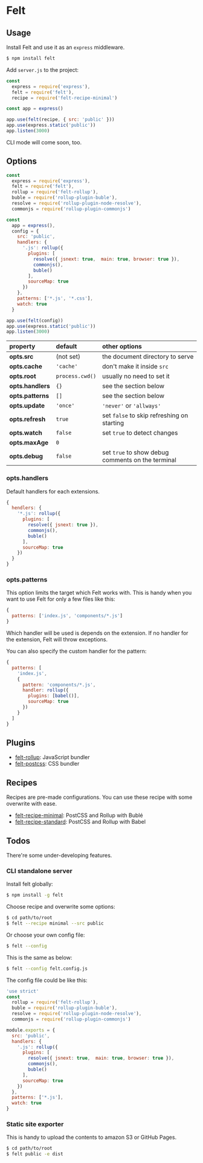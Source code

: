 # Felt

## Usage

Install Felt and use it as an `express` middleware.

```bash
$ npm install felt
```

Add `server.js` to the project:

```javascript
const
  express = require('express'),
  felt = require('felt'),
  recipe = require('felt-recipe-minimal')

const app = express()

app.use(felt(recipe, { src: 'public' }))
app.use(express.static('public'))
app.listen(3000)
```

CLI mode will come soon, too.

## Options

```javascript
const
  express = require('express'),
  felt = require('felt'),
  rollup = require('felt-rollup'),
  buble = require('rollup-plugin-buble'),
  resolve = require('rollup-plugin-node-resolve'),
  commonjs = require('rollup-plugin-commonjs')

const
  app = express(),
  config = {
    src: 'public',
    handlers: {
      '.js': rollup({
        plugins: [
          resolve({ jsnext: true,  main: true, browser: true }),
          commonjs(),
          buble()
        ],
        sourceMap: true
      })
    },
    patterns: ['*.js', '*.css'],
    watch: true
  }

app.use(felt(config))
app.use(express.static('public'))
app.listen(3000)
```

property | default | other options
:-- | :-- | :--
**opts.src** | (not set) | the document directory to serve
**opts.cache** | `'cache'` | don't make it inside `src`
**opts.root** | `process.cwd()` | usually no need to set it
**opts.handlers** | `{}` | see the section below
**opts.patterns** | `[]` | see the section below
**opts.update** | `'once'` | `'never'` or `'allways'`
**opts.refresh** | `true` | set `false` to skip refreshing on starting
**opts.watch** | `false` | set `true` to detect changes
**opts.maxAge** | `0` |
**opts.debug** | `false` | set `true` to show debug comments on the terminal

### opts.handlers

Default handlers for each extensions.

```javascript
{
  hendlers: {
    '*.js': rollup({
      plugins: [
        resolve({ jsnext: true }),
        commonjs(),
        buble()
      ],
      sourceMap: true
    })
  }
}
```

### opts.patterns

This option limits the target which Felt works with. This is handy when you want to use Felt for only a few files like this:

```javascript
{
  patterns: ['index.js', 'components/*.js']
}
```

Which handler will be used is depends on the extension. If no handler for the extension, Felt will throw exceptions.

You can also specify the custom handler for the pattern:

```javascript
{
  patterns: [
    'index.js',
    {
      pattern: 'components/*.js',
      handler: rollup({
        plugins: [babel()],
        sourceMap: true
      })
    }
  ]
}
```

## Plugins

- [felt-rollup](https://github.com/cognitom/felt-rollup): JavaScript bundler
- [felt-postcss](https://github.com/cognitom/felt-postcss): CSS bundler

## Recipes

Recipes are pre-made configurations. You can use these recipe with some overwrite with ease.

- [felt-recipe-minimal](https://github.com/cognitom/felt-recipe-minimal): PostCSS and Rollup with Bublé
- [felt-recipe-standard](https://github.com/cognitom/felt-recipe-standard): PostCSS and Rollup with Babel

## Todos

There're some under-developing features.

### CLI standalone server

Install felt globally:

```bash
$ npm install -g felt
```

Choose recipe and overwrite some options:

```bash
$ cd path/to/root
$ felt --recipe minimal --src public
```

Or choose your own config file:

```bash
$ felt --config
```

This is the same as below:

```bash
$ felt --config felt.config.js
```

The config file could be like this:

```javascript
'use strict'
const
  rollup = require('felt-rollup'),
  buble = require('rollup-plugin-buble'),
  resolve = require('rollup-plugin-node-resolve'),
  commonjs = require('rollup-plugin-commonjs')

module.exports = {
  src: 'public',
  handlers: {
    '.js': rollup({
      plugins: [
        resolve({ jsnext: true,  main: true, browser: true }),
        commonjs(),
        buble()
      ],
      sourceMap: true
    })
  },
  patterns: ['*.js'],
  watch: true
}
```

### Static site exporter

This is handy to upload the contents to amazon S3 or GitHub Pages.

```bash
$ cd path/to/root
$ felt public -e dist
```
